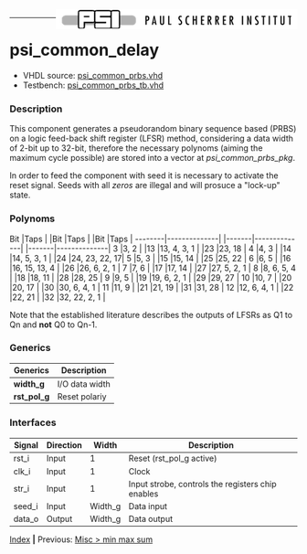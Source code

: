 <img align="right" src="../psi_logo.png">

***
# psi_common_delay

- VHDL source: [psi_common_prbs.vhd](../../hdl/psi_common_prbs.vhd)
- Testbench: [psi_common_prbs_tb.vhd](../../testbench/psi_common_prbs_tb/psi_common_prbs_tb.vhd)

### Description

This component generates a pseudorandom binary sequence based (PRBS) on a 
logic feed-back shift register (LFSR) method, considering a data width of 
2-bit up to 32-bit, therefore the necessary polynoms (aiming the maximum 
cycle possible) are stored into a vector at *psi\_common\_prbs\_pkg*.

In order to feed the component with seed it is necessary to activate the
reset signal. Seeds with all *zeros* are illegal and will prosuce a 
"lock-up" state.


### Polynoms

Bit 	|Taps 		   |	|Bit 	|Taps 		   |	|Bit    |Taps          |
--------|--------------|	|-------|--------------|	|-------|--------------|
3		|3, 2 		   |	|13		|13, 4, 3, 1   | 	|23		|23, 18        |
4		|4, 3 		   |	|14		|14, 5, 3, 1   |	|24		|24, 23, 22, 17|
5		|5, 3 		   |	|15		|15, 14        |	|25		|25, 22        |
6		|6, 5 		   |	|16		|16, 15, 13, 4 |	|26		|26, 6, 2, 1   |
7		|7, 6 		   |	|17		|17, 14        |	|27		|27, 5, 2, 1   |
8		|8, 6, 5, 4    |	|18		|18, 11        |	|28		|28, 25        |
9		|9, 5 		   |	|19		|19, 6, 2, 1   |	|29		|29, 27        |
10		|10, 7 		   |	|20		|20, 17        |	|30		|30, 6, 4, 1   |
11		|11, 9 		   |	|21		|21, 19        |	|31		|31, 28        |
12		|12, 6, 4, 1   |	|22		|22, 21        |	|32		|32, 22, 2, 1  |

Note that the established literature describes the outputs of LFSRs as 
Q1 to Qn and **not** Q0 to Qn-1.

### Generics

Generics             | Description
---------------------|-------------------------------------------------------
**width\_g**         |I/O data width
**rst\_pol\_g**      |Reset polariy

### Interfaces

Signal                 |Direction  |Width     |Description
-----------------------|-----------|----------|------------------------------------------------
rst_i                  |Input      |1         |Reset (rst\_pol\_g active)
clk_i                  |Input      |1         |Clock
str_i                  |Input      |1         |Input strobe, controls the registers chip enables
seed_i                 |Input      |Width\_g  |Data input
data_o                 |Output     |Width\_g  |Data output


[Index](../psi_common_index.md) **|** Previous: [Misc > min max sum](../ch11_misc/ch11_17_min_max_sum.md)
